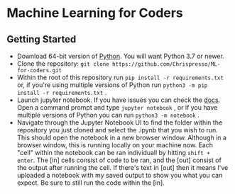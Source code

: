 # Machine Learning for Coders

## Getting Started
- Download 64-bit version of [Python](https://www.python.org/downloads/). You will want Python 3.7 or newer.
- Clone the repository: `git clone https://github.com/Chrispresso/ML-for-coders.git`
- Within the root of this repository run `pip install -r requirements.txt` or, if you're using multiple versions of Python run `python3 -m pip install -r requirements.txt` .
- Launch jupyter notebook. If you have issues you can check the [docs](https://jupyter-notebook-beginner-guide.readthedocs.io/en/latest/execute.html). Open a command prompt and type `jupyter notebook` , or if you have multiple versions of Python you can run `python3 -m notebook` .
- Navigate through the Jupyter Notebook UI to find the folder within the repository you just cloned and select the .ipynb that you wish to run. This should open the notebook in a new browser window. Although in a browser window, this is running locally on your machine now. Each "cell" within the notebook can be ran individuall by hitting `shift + enter`. The \[in\] cells consist of code to be ran, and the \[out\]  consist of the output after running the cell. If there's text in \[out\] then it means I've uploaded a notebook with my saved output to show you what you can expect. Be sure to still run the code within the \[in\].

